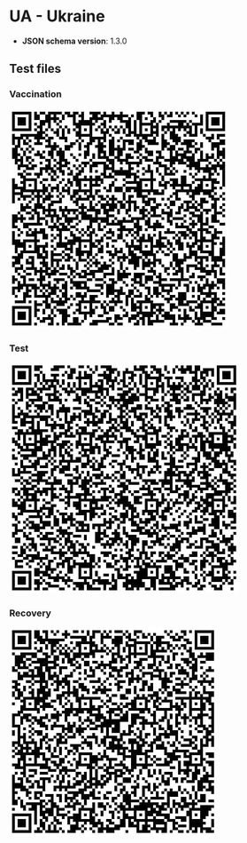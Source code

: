# UA - Ukraine

* **JSON schema version**: 1.3.0

## Test files

### Vaccination

![VAC](vac.jpg)

### Test

![TEST](test.jpg)

### Recovery

![REC](rec.jpg)